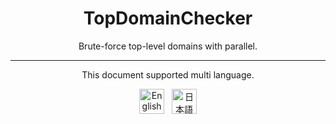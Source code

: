 <h1 align="center">TopDomainChecker</h1>

<p align="center">Brute-force top-level domains with parallel.</p>

---

<p align="center">This document supported multi language.</p>

<p align="center">
    <a href="https://github.com/P2P-Develop/TopDomainChecker/blob/master/docs/README-en.md"
    ><img
            height="40"
            src="https://raw.githubusercontent.com/google/region-flags/gh-pages/svg/US.svg"
            alt="English"
    ></a>
    &nbsp;
    <a href="https://github.com/P2P-Develop/TopDomainChecker/blob/master/docs/README-ja.md"
    ><img
            height="40"
            src="https://raw.githubusercontent.com/google/region-flags/gh-pages/svg/JP.svg"
            alt="日本語"
    ></a>
</p>
